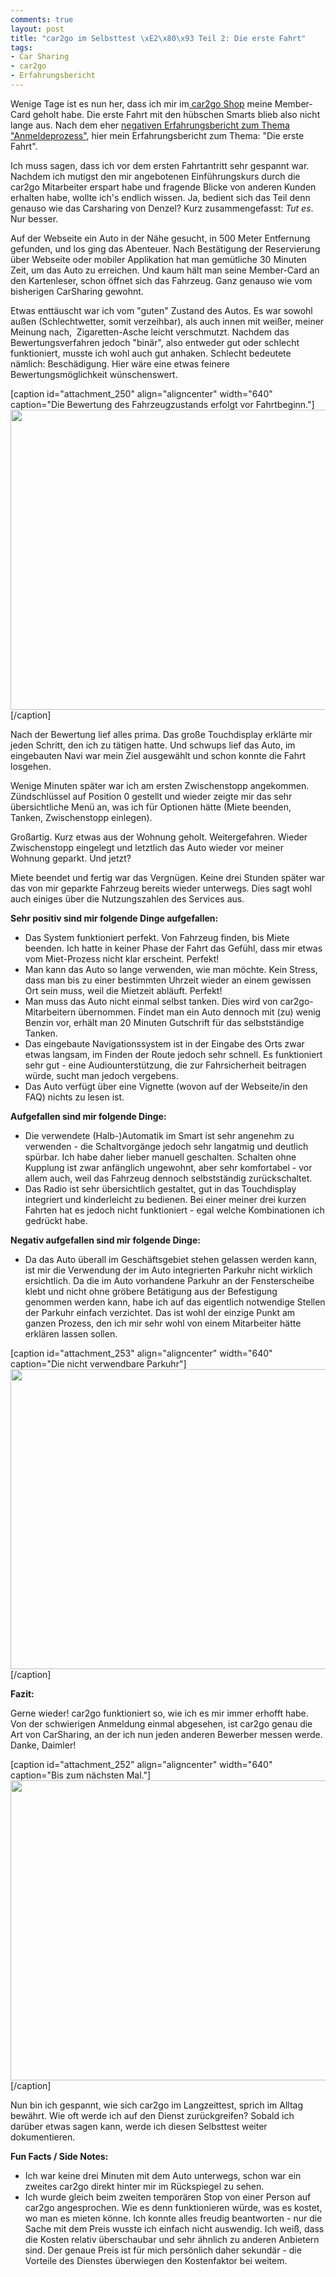 ```yaml
---
comments: true
layout: post
title: "car2go im Selbsttest \xE2\x80\x93 Teil 2: Die erste Fahrt"
tags:
- Car Sharing
- car2go
- Erfahrungsbericht
---
```

Wenige Tage ist es nun her, dass ich mir im<a href="http://www.car2go.com/wien/de/konzept/shop-office/"> car2go Shop</a> meine Member-Card geholt habe. Die erste Fahrt mit den hübschen Smarts blieb also nicht lange aus. Nach dem eher <a title="car2go im Selbsttest – Teil 1: Anmeldeprozess" href="http://johannes.nagl.name/2012/car2go-im-selbsttest-teil-1-anmeldeprozess/">negativen Erfahrungsbericht zum Thema "Anmeldeprozess"</a>, hier mein Erfahrungsbericht zum Thema: "Die erste Fahrt".



Ich muss sagen, dass ich vor dem ersten Fahrtantritt sehr gespannt war. Nachdem ich mutigst den mir angebotenen Einführungskurs durch die car2go Mitarbeiter erspart habe und fragende Blicke von anderen Kunden erhalten habe, wollte ich's endlich wissen. Ja, bedient sich das Teil denn genauso wie das Carsharing von Denzel? Kurz zusammengefasst: <em>Tut es</em>. Nur besser.

Auf der Webseite ein Auto in der Nähe gesucht, in 500 Meter Entfernung gefunden, und los ging das Abenteuer. Nach Bestätigung der Reservierung über Webseite oder mobiler Applikation hat man gemütliche 30 Minuten Zeit, um das Auto zu erreichen. Und kaum hält man seine Member-Card an den Kartenleser, schon öffnet sich das Fahrzeug. Ganz genauso wie vom bisherigen CarSharing gewohnt.

Etwas enttäuscht war ich vom "guten" Zustand des Autos. Es war sowohl außen (Schlechtwetter, somit verzeihbar), als auch innen mit weißer, meiner Meinung nach,  Zigaretten-Asche leicht verschmutzt. Nachdem das Bewertungsverfahren jedoch "binär", also entweder gut oder schlecht funktioniert, musste ich wohl auch gut anhaken. Schlecht bedeutete nämlich: Beschädigung. Hier wäre eine etwas feinere Bewertungsmöglichkeit wünschenswert.

[caption id="attachment_250" align="aligncenter" width="640" caption="Die Bewertung des Fahrzeugzustands erfolgt vor Fahrtbeginn."]<img class="size-medium wp-image-250" title="" src="http://johannes.nagl.name/wp-content/uploads/2012/01/2012-01-07-12.16.35-640x480.jpg" alt="" width="640" height="480" />[/caption]

Nach der Bewertung lief alles prima. Das große Touchdisplay erklärte mir jeden Schritt, den ich zu tätigen hatte. Und schwups lief das Auto, im eingebauten Navi war mein Ziel ausgewählt und schon konnte die Fahrt losgehen.

Wenige Minuten später war ich am ersten Zwischenstopp angekommen. Zündschlüssel auf Position 0 gestellt und wieder zeigte mir das sehr übersichtliche Menü an, was ich für Optionen hätte (Miete beenden, Tanken, Zwischenstopp einlegen).

Großartig. Kurz etwas aus der Wohnung geholt. Weitergefahren. Wieder Zwischenstopp eingelegt und letztlich das Auto wieder vor meiner Wohnung geparkt. Und jetzt?

Miete beendet und fertig war das Vergnügen. Keine drei Stunden später war das von mir geparkte Fahrzeug bereits wieder unterwegs. Dies sagt wohl auch einiges über die Nutzungszahlen des Services aus.

<strong>Sehr positiv sind mir folgende Dinge aufgefallen:</strong>
<ul>
	<li>Das System funktioniert perfekt. Von Fahrzeug finden, bis Miete beenden. Ich hatte in keiner Phase der Fahrt das Gefühl, dass mir etwas vom Miet-Prozess nicht klar erscheint. Perfekt!</li>
	<li>Man kann das Auto so lange verwenden, wie man möchte. Kein Stress, dass man bis zu einer bestimmten Uhrzeit wieder an einem gewissen Ort sein muss, weil die Mietzeit abläuft. Perfekt!</li>
	<li>Man muss das Auto nicht einmal selbst tanken. Dies wird von car2go-Mitarbeitern übernommen. Findet man ein Auto dennoch mit (zu) wenig Benzin vor, erhält man 20 Minuten Gutschrift für das selbstständige Tanken.</li>
	<li>Das eingebaute Navigationssystem ist in der Eingabe des Orts zwar etwas langsam, im Finden der Route jedoch sehr schnell. Es funktioniert sehr gut - eine Audiounterstützung, die zur Fahrsicherheit beitragen würde, sucht man jedoch vergebens.</li>
	<li>Das Auto verfügt über eine Vignette (wovon auf der Webseite/in den FAQ) nichts zu lesen ist.</li>
</ul>
<strong>Aufgefallen sind mir folgende Dinge:</strong>
<ul>
	<li>Die verwendete (Halb-)Automatik im Smart ist sehr angenehm zu verwenden - die Schaltvorgänge jedoch sehr langatmig und deutlich spürbar. Ich habe daher lieber manuell geschalten. Schalten ohne Kupplung ist zwar anfänglich ungewohnt, aber sehr komfortabel - vor allem auch, weil das Fahrzeug dennoch selbstständig zurückschaltet.</li>
	<li>Das Radio ist sehr übersichtlich gestaltet, gut in das Touchdisplay integriert und kinderleicht zu bedienen. Bei einer meiner drei kurzen Fahrten hat es jedoch nicht funktioniert - egal welche Kombinationen ich gedrückt habe.</li>
</ul>
<strong>Negativ aufgefallen sind mir folgende Dinge:</strong>
<ul>
	<li>Da das Auto überall im Geschäftsgebiet stehen gelassen werden kann, ist mir die Verwendung der im Auto integrierten Parkuhr nicht wirklich ersichtlich. Da die im Auto vorhandene Parkuhr an der Fensterscheibe klebt und nicht ohne gröbere Betätigung aus der Befestigung genommen werden kann, habe ich auf das eigentlich notwendige Stellen der Parkuhr einfach verzichtet. Das ist wohl der einzige Punkt am ganzen Prozess, den ich mir sehr wohl von einem Mitarbeiter hätte erklären lassen sollen.</li>
</ul>
<div>

[caption id="attachment_253" align="aligncenter" width="640" caption="Die nicht verwendbare Parkuhr"]<img class="size-medium wp-image-253" title="SAMSUNG" src="http://johannes.nagl.name/wp-content/uploads/2012/01/2012-01-07-13.18.06-640x480.jpg" alt="" width="640" height="480" />[/caption]

</div>
<strong>Fazit:</strong>

Gerne wieder! car2go funktioniert so, wie ich es mir immer erhofft habe. Von der schwierigen Anmeldung einmal abgesehen, ist car2go genau die Art von CarSharing, an der ich nun jeden anderen Bewerber messen werde. Danke, Daimler!

[caption id="attachment_252" align="aligncenter" width="640" caption="Bis zum nächsten Mal."]<img class="size-medium wp-image-252" title="" src="http://johannes.nagl.name/wp-content/uploads/2012/01/2012-01-07-13.18.54-640x480.jpg" alt="" width="640" height="480" />[/caption]

Nun bin ich gespannt, wie sich car2go im Langzeittest, sprich im Alltag bewährt. Wie oft werde ich auf den Dienst zurückgreifen? Sobald ich darüber etwas sagen kann, werde ich diesen Selbsttest weiter dokumentieren.

<strong>Fun Facts / Side Notes:</strong>
<ul>
	<li>Ich war keine drei Minuten mit dem Auto unterwegs, schon war ein zweites car2go direkt hinter mir im Rückspiegel zu sehen.</li>
	<li>Ich wurde gleich beim zweiten temporären Stop von einer Person auf car2go angesprochen. Wie es denn funktionieren würde, was es kostet, wo man es mieten könne. Ich konnte alles freudig beantworten - nur die Sache mit dem Preis wusste ich einfach nicht auswendig. Ich weiß, dass die Kosten relativ überschaubar und sehr ähnlich zu anderen Anbietern sind. Der genaue Preis ist für mich persönlich daher sekundär - die Vorteile des Dienstes überwiegen den Kostenfaktor bei weitem.</li>
</ul>
